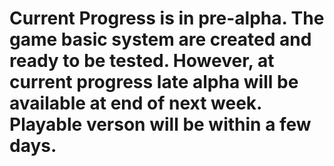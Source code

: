 # Current Progress is in pre-alpha. The game basic system are created and ready to be tested. However, at current progress late alpha will be available at end of next week. Playable verson will be within a few days.
